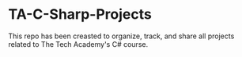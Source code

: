# TA-C-Sharp-Projects

This repo has been creasted to organize, track, and share all projects related to The Tech Academy's C# course.
